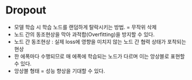 # Dropout

- 모델 학습 시 학습 노드를 랜덤하게 탈락시키는 방법. = 무작위 삭제
- 노드 간의 동조현상을 막아 과적합(Overfitting)을 방지할 수 있다.
- 노드 간 동조현상 : 실제 loss에 영향을 미치지 않는 노드 간 협력 상태가 포착되는 현상
- 한 에폭마다 수행되므로 매 에폭에 학습되는 노드가 다르며 이는 앙상블로 표현할 수 있다.
- 앙상블 형태 = 성능 향상을 기대할 수 있다.
